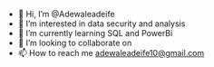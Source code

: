 - 👋 Hi, I’m @Adewaleadeife
- 👀 I’m interested in data security and analysis
- 🌱 I’m currently learning SQL and PowerBi
- 💞️ I’m looking to collaborate on 
- 📫 How to reach me adewaleadeife10@gmail.com

<!---
Adewaleadeife/Adewaleadeife is a ✨ special ✨ repository because its `README.md` (this file) appears on your GitHub profile.
You can click the Preview link to take a look at your changes.
--->
